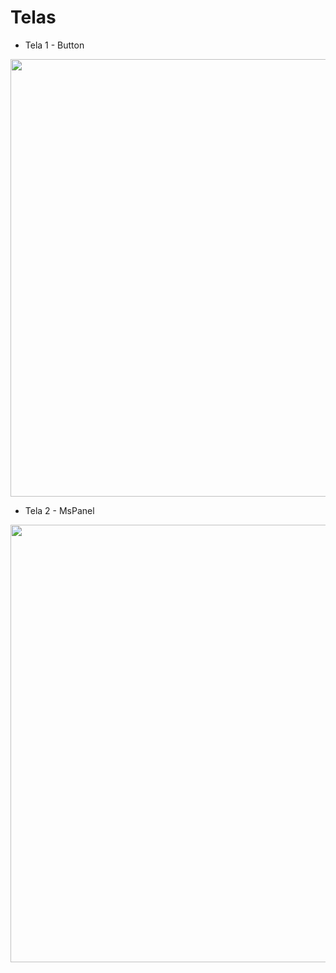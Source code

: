 # Telas

* Tela 1 - Button
<div align="center">
<img src="https://user-images.githubusercontent.com/20427134/223527114-d9ad8b38-030f-4991-95d6-579658326c3e.jpg" width="700px" />
</div>


 * Tela 2 - MsPanel
<div align="center">
<img src="https://user-images.githubusercontent.com/20427134/223529569-59758635-2e51-4c57-97a1-d33eee8ba6a2.jpg" width="700px" />
</div>
